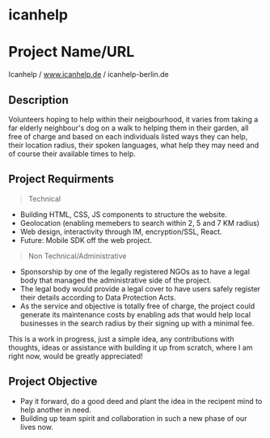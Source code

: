 # icanhelp

# Project Name/URL 
Icanhelp / www.icanhelp.de / icanhelp-berlin.de

## Description ##
Volunteers hoping to help within their neigbourhood, it varies from taking a far elderly neighbour's dog on a walk to helping them in their garden, all free of charge and based on each individuals listed ways they can help, their location radius, their spoken languages, what help they may need and of course their available times to help.

## Project Requirments ##
> Technical
- Building HTML, CSS, JS components to structure the website.
- Geolocation (enabling memebers to search within 2, 5 and 7 KM radius)
- Web design, interactivity through IM, encryption/SSL, React.
- Future: Mobile SDK off the web project.

> Non Technical/Administrative
- Sponsorship by one of the legally registered NGOs as to have a legal body that managed the administrative side of the project.
- The legal body would provide a legal cover to have users safely register their details according to Data Protection Acts.
- As the service and objective is totally free of charge, the project could generate its maintenance costs by enabling ads that would help local businesses in the search radius by their signing up with a minimal fee.

This is a work in progress, just a simple idea, any contributions with thoughts, ideas or assistance with building it up from scratch, where I am right now, would be greatly appreciated! 

## Project Objective ##
- Pay it forward, do a good deed and plant the idea in the recipent mind to help another in need.
- Building up team spirit and collaboration in such a new phase of our lives now. 

